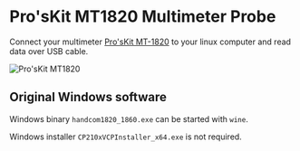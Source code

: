 Pro'sKit MT1820 Multimeter Probe
================================

Connect your multimeter [Pro'sKit MT-1820](https://www.prokits.com.tw/Product/MT-1820/) to your linux computer and read data over USB cable.

![Pro'sKit MT1820](https://ref.prokits.com.tw/ProductPic/MT-1820/1/20180531174031219179.jpg)

## Original Windows software

Windows binary `handcom1820_1860.exe` can be started with `wine`.

Windows installer `CP210xVCPInstaller_x64.exe` is not required.

